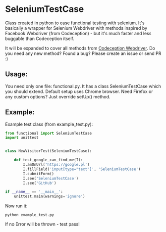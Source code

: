 SeleniumTestCase
================

Class created in python to ease functional testing with selenium. It's basically a wrapper for Selenium Webdriver with methods inspired by Facebook Webdriver (from Codeception) - but it's much faster and less buggable than Codeception itself.

It will be expanded to cover all methods from [Codeception Webdriver](http://codeception.com/docs/modules/WebDriver).
Do you need any new method? Found a bug? Please create an issue or send PR :)

Usage:
------

You need only one file: functional.py. It has a class SeleniumTestCase which you should extend.
Default setup uses Chrome browser. Need Firefox or any custom options? Just override setUp() method.


Example:
--------

Example test class (from example_test.py):

```python
from functional import SeleniumTestCase
import unittest


class NewVisitorTest(SeleniumTestCase):

    def test_google_can_find_me(I):
        I.amOnUrl('https://google.pl')
        I.fillField('input[type="text"]', 'SeleniumTestCase')
        I.submitForm()
        I.see('SeleniumTestCase')
        I.see('GitHub')

if __name__ == '__main__':
    unittest.main(warnings='ignore')
```

Now run it:

```
python example_test.py
```

If no Error will be thrown - test pass!